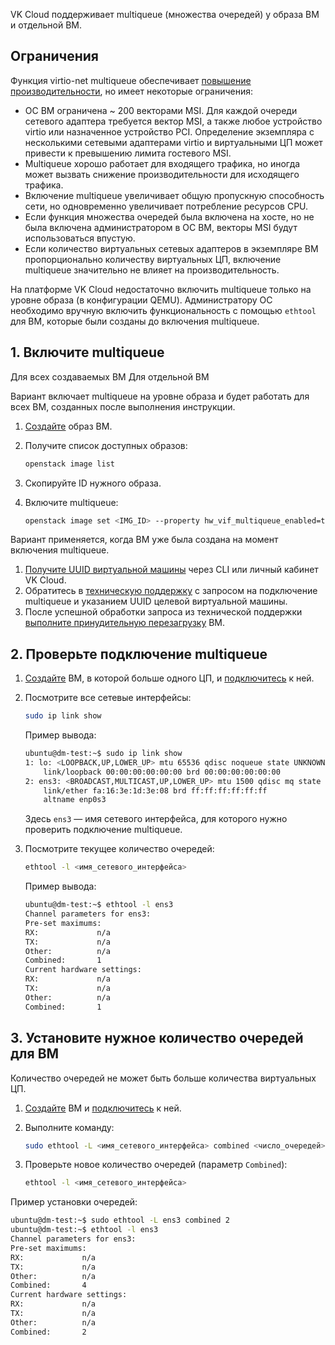 VK Cloud поддерживает multiqueue (множества очередей) у образа ВМ и отдельной ВМ.

## Ограничения

Функция virtio-net multiqueue обеспечивает [повышение производительности](https://specs.openstack.org/openstack/nova-specs/specs/liberty/implemented/libvirt-virtiomq.html), но имеет некоторые ограничения:

- ОС ВМ ограничена ~ 200 векторами MSI. Для каждой очереди сетевого адаптера требуется вектор MSI, а также любое устройство virtio или назначенное устройство PCI. Определение экземпляра с несколькими сетевыми адаптерами virtio и виртуальными ЦП может привести к превышению лимита гостевого MSI.
- Multiqueue хорошо работает для входящего трафика, но иногда может вызвать снижение производительности для исходящего трафика.
- Включение multiqueue увеличивает общую пропускную способность сети, но одновременно увеличивает потребление ресурсов CPU.
- Если функция множества очередей была включена на хосте, но не была включена администратором в ОС ВМ, векторы MSI будут использоваться впустую.
- Если количество виртуальных сетевых адаптеров в экземпляре ВМ пропорционально количеству виртуальных ЦП, включение multiqueue значительно не влияет на производительность.

<warn>

На платформе VK Cloud недостаточно включить multiqueue только на уровне образа (в конфигурации QEMU). Администратору ОС необходимо вручную включить функциональность с помощью `ethtool` для ВМ, которые были созданы до включения multiqueue.

</warn>

## 1. Включите multiqueue

<tabs>
<tablist>
<tab>Для всех создаваемых ВМ</tab>
<tab>Для отдельной ВМ</tab>
</tablist>
<tabpanel>

Вариант включает multiqueue на уровне образа и будет работать для всех ВМ, созданных после выполнения инструкции.

1. [Создайте](../../instructions/vm-images/vm-images-manage) образ ВМ.
2. Получите список доступных образов:

    ```bash
    openstack image list
    ```

3. Скопируйте ID нужного образа.
4. Включите multiqueue:

    ```bash
    openstack image set <IMG_ID> --property hw_vif_multiqueue_enabled=true
    ```

</tabpanel>
<tabpanel>

Вариант применяется, когда ВМ уже была создана на момент включения multiqueue.

1. [Получите UUID виртуальной машины](../../instructions/vm/vm-manage#poluchenie-id-virtualnoy-mashiny) через CLI или личный кабинет VK Cloud.
1. Обратитесь в [техническую поддержку](/ru/contacts) с запросом на подключение multiqueue и указанием UUID целевой виртуальной машины.
1. После успешной обработки запроса из технической поддержки [выполните принудительную перезагрузку](../../instructions/vm/vm-manage#prinuditelnyy-perezapusk-vm) ВМ.

</tabpanel>
</tabs>

## 2. Проверьте подключение multiqueue

1. [Создайте](../../instructions/vm/vm-create) ВМ, в которой больше одного ЦП, и [подключитесь](../../instructions/vm/vm-connect) к ней.
2. Посмотрите все сетевые интерфейсы:

    ```bash
    sudo ip link show
    ```

    Пример вывода:

    ```bash
    ubuntu@dm-test:~$ sudo ip link show
    1: lo: <LOOPBACK,UP,LOWER_UP> mtu 65536 qdisc noqueue state UNKNOWN mode DEFAULT group default qlen 1000
        link/loopback 00:00:00:00:00:00 brd 00:00:00:00:00:00
    2: ens3: <BROADCAST,MULTICAST,UP,LOWER_UP> mtu 1500 qdisc mq state UP mode DEFAULT group default qlen 1000
        link/ether fa:16:3e:1d:3e:08 brd ff:ff:ff:ff:ff:ff
        altname enp0s3
    ```

    Здесь `ens3` — имя сетевого интерфейса, для которого нужно проверить подключение multiqueue.

3. Посмотрите текущее количество очередей:

    ```bash
    ethtool -l <имя_сетевого_интерфейса>
    ```

    Пример вывода:

    ```bash
    ubuntu@dm-test:~$ ethtool -l ens3
    Channel parameters for ens3:
    Pre-set maximums:
    RX:             n/a
    TX:             n/a
    Other:          n/a
    Combined:       1
    Current hardware settings:
    RX:             n/a
    TX:             n/a
    Other:          n/a
    Combined:       1
    ```

## 3. Установите нужное количество очередей для ВМ

<info>

Количество очередей не может быть больше количества виртуальных ЦП.

</info>

1. [Создайте](../../instructions/vm/vm-create) ВМ и [подключитесь](../../instructions/vm/vm-connect) к ней.
1. Выполните команду:

    ```bash
    sudo ethtool -L <имя_сетевого_интерфейса> combined <число_очередей>
    ```
1. Проверьте новое количество очередей (параметр `Combined`):

    ```bash
    ethtool -l <имя_сетевого_интерфейса>
    ```

Пример установки очередей:

```bash
ubuntu@dm-test:~$ sudo ethtool -L ens3 combined 2
ubuntu@dm-test:~$ ethtool -l ens3
Channel parameters for ens3:
Pre-set maximums:
RX:             n/a
TX:             n/a
Other:          n/a
Combined:       4
Current hardware settings:
RX:             n/a
TX:             n/a
Other:          n/a
Combined:       2
```
